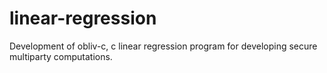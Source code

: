 # linear-regression
Development of obliv-c, c linear regression program for developing secure multiparty computations.
